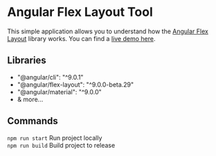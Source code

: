 # Angular Flex Layout Tool

This simple application allows you to understand how the [Angular Flex Layout](https://github.com/angular/flex-layout) library works. You can find a [live demo here](https://andreacapigiri.com/angular-flex-layout).  

## Libraries

- "@angular/cli": "^9.0.1"
- "@angular/flex-layout": "^9.0.0-beta.29"
- "@angular/material": "^9.0.0"
- & more...

## Commands

`npm run start`  Run project locally  
`npm run build`  Build project to release  
